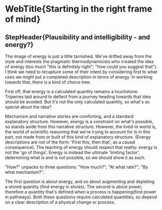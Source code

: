 # WebTitle{Starting in the right frame of mind}

## StepHeader{Plausibility and intelligibility - and energy?}

The image of energy is just a little tarnished. We've drifted away from the style and interests the pragmatic thermodynamicists who created the idea of energy (too much "this is definitely right"; "how could you suggest that"). I think we need to recapture some of their intent by considering first to what uses we might put a completed description in terms of energy. In working towards that, there is a kind of choice tree:

First off, that energy is a calculated quantity remains a touchstone. Tripwires laid around to deflect from a journey heading towards that idea should be avoided. But it's not the only calculated quantity, so what's so special about the idea?

Mechanism and narrative stories are comforting, and a standard explanatory structure. However, energy is a constraint on what's possible, so stands aside from this narrative structure. However, the lived-in world is, the world of scientific reasoning that we're trying to account for is in this part, not made from or built of this kind of explanatory structure. (Energy descriptions are not of the form: 'First this, then that', as a causal consequence). The teaching of energy should respect that reality: energy is not the 'go of things'. Energy is instead the ultimate 'limiting factor', determining what is and is not possible, so we should show it as such.

"How?" unpacks to three questions: "How much?"; "At what rate?"; "By what mechanism?".

The first question is about energy, and so about augmenting and depleting a stored quantity (find energy in stores). The second is about power, therefore a quantity that's defined when a process is happening(find power in pathways). Both these questions require calculated quantities, so depend on a clear description of a physical change or process.

